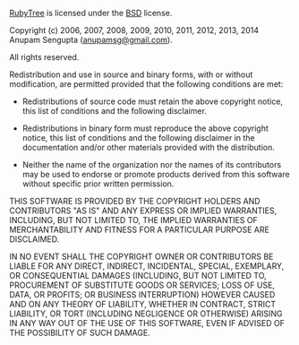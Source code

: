 [RubyTree][]  is licensed under the [BSD][] license.

Copyright (c) 2006, 2007, 2008, 2009, 2010, 2011, 2012, 2013, 2014
Anupam Sengupta (<anupamsg@gmail.com>).

All rights reserved.

Redistribution and use in source and binary forms, with or without
modification, are permitted provided that the following conditions are met:

- Redistributions of source code must retain the above copyright notice, this
  list of conditions and the following disclaimer.

- Redistributions in binary form must reproduce the above copyright notice,
  this list of conditions and the following disclaimer in the documentation
  and/or other materials provided with the distribution.

- Neither the name of the organization nor the names of its contributors may be
  used to endorse or promote products derived from this software without
  specific prior written permission.

THIS SOFTWARE IS PROVIDED BY THE COPYRIGHT HOLDERS AND CONTRIBUTORS
"AS IS" AND ANY EXPRESS OR IMPLIED WARRANTIES, INCLUDING, BUT NOT
LIMITED TO, THE IMPLIED WARRANTIES OF MERCHANTABILITY AND FITNESS FOR
A PARTICULAR PURPOSE ARE DISCLAIMED.

IN NO EVENT SHALL THE COPYRIGHT OWNER OR CONTRIBUTORS BE LIABLE FOR
ANY DIRECT, INDIRECT, INCIDENTAL, SPECIAL, EXEMPLARY, OR CONSEQUENTIAL
DAMAGES (INCLUDING, BUT NOT LIMITED TO, PROCUREMENT OF SUBSTITUTE
GOODS OR SERVICES; LOSS OF USE, DATA, OR PROFITS; OR BUSINESS
INTERRUPTION) HOWEVER CAUSED AND ON ANY THEORY OF LIABILITY, WHETHER
IN CONTRACT, STRICT LIABILITY, OR TORT (INCLUDING NEGLIGENCE OR
OTHERWISE) ARISING IN ANY WAY OUT OF THE USE OF THIS SOFTWARE, EVEN IF
ADVISED OF THE POSSIBILITY OF SUCH DAMAGE.

[BSD]:       http://opensource.org/licenses/bsd-license.php "BSD License"
[RubyTree]:  http://rubytree.rubyforge.org/ "RubyTree Home Page"
